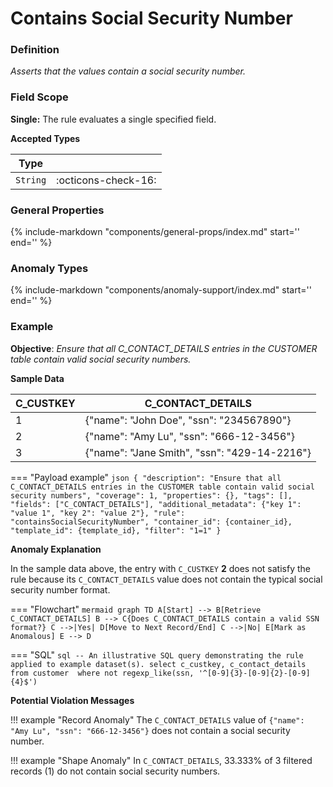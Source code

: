# Contains Social Security Number

### Definition

*Asserts that the values contain a social security number.*

### Field Scope

**Single:** The rule evaluates a single specified field.

**Accepted Types**

| Type    |                          |
|---------|--------------------------|
| `String` | <div style="text-align:center">:octicons-check-16:</div>     |

### General Properties

{%
    include-markdown "components/general-props/index.md"
    start='<!-- all-props--start -->'
    end='<!-- all-props--end -->'
%}

### Anomaly Types

{%
    include-markdown "components/anomaly-support/index.md"
    start='<!-- all-types--start -->'
    end='<!-- all-types--end -->'
%}

### Example

**Objective**: *Ensure that all C_CONTACT_DETAILS entries in the CUSTOMER table contain valid social security numbers.*

**Sample Data**

| C_CUSTKEY | C_CONTACT_DETAILS              |
|-----------|--------------------|
| 1         | {"name": "John Doe", "ssn": "234567890"}        |
| 2         | <span class="text-negative">{"name": "Amy Lu", "ssn": "666-12-3456"}</span> |
| 3         | {"name": "Jane Smith", "ssn": "429-14-2216"}        |

=== "Payload example"
    ``` json
    {
        "description": "Ensure that all C_CONTACT_DETAILS entries in the CUSTOMER table contain valid social security numbers",
        "coverage": 1,
        "properties": {},
        "tags": [],
        "fields": ["C_CONTACT_DETAILS"],
        "additional_metadata": {"key 1": "value 1", "key 2": "value 2"},
        "rule": "containsSocialSecurityNumber",
        "container_id": {container_id},
        "template_id": {template_id},
        "filter": "1=1"
    }
    ```

**Anomaly Explanation**

In the sample data above, the entry with `C_CUSTKEY` **2** does not satisfy the rule because its `C_CONTACT_DETAILS` value does not contain the typical social security number format.

=== "Flowchart"
    ``` mermaid
    graph TD
    A[Start] --> B[Retrieve C_CONTACT_DETAILS]
    B --> C{Does C_CONTACT_DETAILS contain a valid SSN format?}
    C -->|Yes| D[Move to Next Record/End]
    C -->|No| E[Mark as Anomalous]
    E --> D
    ```

=== "SQL"
    ```sql
    -- An illustrative SQL query demonstrating the rule applied to example dataset(s).
    select
        c_custkey,
        c_contact_details
    from customer 
    where
        not regexp_like(ssn, '^[0-9]{3}-[0-9]{2}-[0-9]{4}$')
    ```

**Potential Violation Messages**

!!! example "Record Anomaly"
    The `C_CONTACT_DETAILS` value of `{"name": "Amy Lu", "ssn": "666-12-3456"}` does not contain a social security number.

!!! example "Shape Anomaly"
    In `C_CONTACT_DETAILS`, 33.333% of 3 filtered records (1) do not contain social security numbers.
